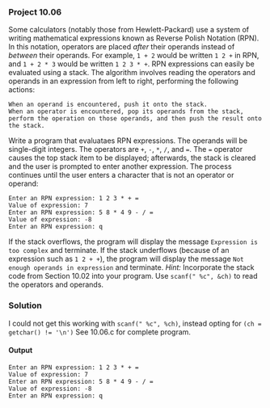 ### Project 10.06
Some calculators (notably those from Hewlett-Packard) use a system of writing mathematical expressions known as Reverse Polish Notation (RPN). In this notation, operators are placed *after* their operands instead of *between* their operands. For example, `1 + 2` would be written `1 2 +` in RPN, and `1 + 2 * 3` would be written `1 2 3 * +`. RPN expressions can easily be evaluated using a stack. The algorithm involves reading the operators and operands in an expression from left to right, performing the following actions:
```
When an operand is encountered, push it onto the stack.
When an operator is encountered, pop its operands from the stack, perform the operation on those operands, and then push the result onto the stack.
```
Write a program that evaluataes RPN expressions. The operands will be single-digit integers.
  The operators are `+`, `-`, `*`, `/`, and `=`. The `=` operator causes the top stack item to be displayed; afterwards, the stack is cleared and the user is prompted to enter another expression. The process continues until the user enters a character that is not an operator or operand:
```
Enter an RPN expression: 1 2 3 * + =
Value of expression: 7
Enter an RPN expression: 5 8 * 4 9 - / =
Value of expression: -8
Enter an RPN expression: q
```
If the stack overflows, the program will display the message `Expression is too complex` and terminate. If the stack underflows (because of an expression such as `1 2 + +`), the program will display the message `Not enough operands in expression` and terminate. *Hint:* Incorporate the stack code from Section 10.02 into your program. Use `scanf(" %c", &ch)` to read the operators and operands.
### Solution
I could not get this working with `scanf(" %c", %ch)`, instead opting for `(ch = getchar() != '\n')`
See 10.06.c for complete program.

#### Output
```
Enter an RPN expression: 1 2 3 * + =
Value of expression: 7
Enter an RPN expression: 5 8 * 4 9 - / =
Value of expression: -8
Enter an RPN expression: q
```
